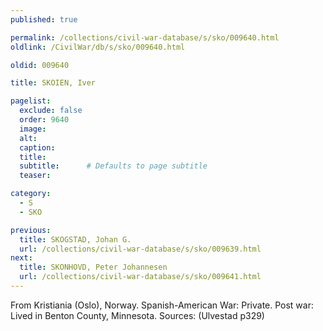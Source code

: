 ```yaml
---
published: true

permalink: /collections/civil-war-database/s/sko/009640.html
oldlink: /CivilWar/db/s/sko/009640.html

oldid: 009640

title: SKOIEN, Iver

pagelist:
  exclude: false
  order: 9640
  image: 
  alt:
  caption:
  title:
  subtitle:      # Defaults to page subtitle
  teaser:

category: 
  - S 
  - SKO

previous:
  title: SKOGSTAD, Johan G.
  url: /collections/civil-war-database/s/sko/009639.html  
next:
  title: SKONHOVD, Peter Johannesen
  url: /collections/civil-war-database/s/sko/009641.html   
---
```

From Kristiania (Oslo), Norway. Spanish-American War: Private. Post war: Lived in Benton County, Minnesota. Sources: (Ulvestad p329)